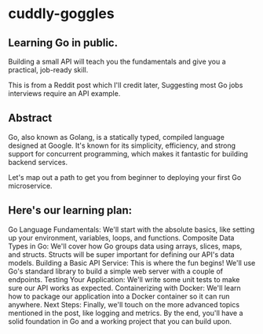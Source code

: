 # cuddly-goggles

## Learning Go in public. 

Building a small API will teach you the fundamentals and give you a practical, job-ready skill.

This is from a Reddit post which I'll credit later, Suggesting most Go jobs interviews require an API example. 

## Abstract
Go, also known as Golang, is a statically typed, compiled language designed at Google. It's known for its simplicity, efficiency, and strong support for concurrent programming, which makes it fantastic for building backend services.

Let's map out a path to get you from beginner to deploying your first Go microservice.

## Here's our learning plan:
Go Language Fundamentals: We'll start with the absolute basics, like setting up your environment, variables, loops, and functions.
Composite Data Types in Go: We'll cover how Go groups data using arrays, slices, maps, and structs. Structs will be super important for defining our API's data models.
Building a Basic API Service: This is where the fun begins! We'll use Go's standard library to build a simple web server with a couple of endpoints.
Testing Your Application: We'll write some unit tests to make sure our API works as expected.
Containerizing with Docker: We'll learn how to package our application into a Docker container so it can run anywhere.
Next Steps: Finally, we'll touch on the more advanced topics mentioned in the post, like logging and metrics.
By the end, you'll have a solid foundation in Go and a working project that you can build upon.
